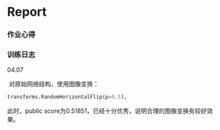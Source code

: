 # Report

### 作业心得

### 训练日志

04.07

​		对原始网络结构，使用图像变换：

```Python
transforms.RandomHorizontalFlip(p=0.5),
```

此时，public score为0.51851，已经十分优秀，说明合理的图像变换有较好效果。
